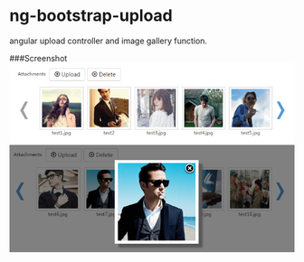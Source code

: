 # ng-bootstrap-upload
angular upload controller and image gallery function.

###Screenshot
![image](https://github.com/Coralma/ng-bootstrap-upload/blob/master/example/images/bootstrap-uploader.jpg)
![image](https://github.com/Coralma/ng-bootstrap-upload/blob/master/example/images/upload-showimg.jpg)
